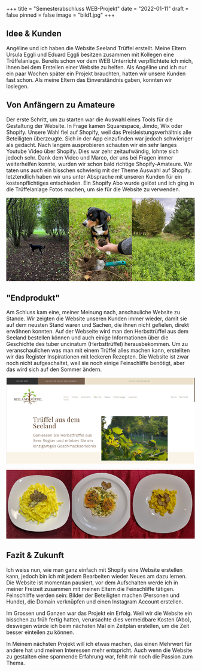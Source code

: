 +++
title = "Semesterabschluss WEB-Projekt"
date = "2022-01-11"
draft = false
pinned = false
image = "bild1.jpg"
+++
## Idee & Kunden

Angéline und ich haben die Website Seeland Trüffel erstellt. Meine Eltern Ursula Eggli und Eduard Eggli besitzen zusammen mit Kollegen eine Trüffelanlage. Bereits schon vor dem WEB Unterricht verpflichtete ich mich, ihnen bei dem Erstellen einer Website zu helfen. Als Angéline und ich nur ein paar Wochen später ein Projekt brauchten, hatten wir unsere Kunden fast schon. Als meine Eltern das Einverständnis gaben, konnten wir loslegen.

## Von Anfängern zu Amateure

Der erste Schritt, um zu starten war die Auswahl eines Tools für die Gestaltung der Website. In Frage kamen Squarespace, Jimdo, Wix oder Shopify. Unsere Wahl fiel auf Shopify, weil das Preisleistungsverhältnis alle Beteiligten überzeugte. Sich in der App einzufinden war jedoch schwieriger als gedacht. Nach langem ausprobieren schauten wir ein sehr langes Youtube Video über Shopify. Dies war zehr zeitaufwändig, lohnte sich jedoch sehr. Dank dem Video und Marco, der uns bei Fragen immer weiterhelfen konnte, wurden wir schon bald richtige Shopify-Amateure. Wir taten uns auch ein bisschen schwierig mit der Theme Auswahl auf Shopify. letztendlich haben wir uns unter Absprache mit unseren Kunden für ein kostenpflichtiges entschieden. Ein Shopify Abo wurde gelöst und ich ging in die Trüffelanlage Fotos machen, um sie für die Website zu verwenden.

![](screenshot-2022-01-11-162941.png)

## "Endprodukt"

Am Schluss kam eine, meiner Meinung nach, anschauliche Website zu Stande. Wir zeigten die Website unseren Kunden immer wieder, damit sie auf dem neusten Stand waren und Sachen, die ihnen nicht gefielen, direkt erwähnen konnten. Auf der Webseite wird man den Herbsttrüffel aus dem Seeland bestellen können und auch einige Informationen über die Geschichte des tuber uncinatum (Herbsttrüffel) herausbekommen. Um zu veranschaulichen was man mit einem Trüffel alles machen kann, erstellten wir das Register Inspirationen mit leckeren Rezepten. Die Website ist zwar noch nicht aufgeschaltet, weil sie noch einige Feinschliffe benötigt, aber das wird sich auf den Sommer ändern.

![](screenshot-2022-01-11-161445.png)

![](screenshot-2022-01-11-162511.png)

## Fazit & Zukunft

Ich weiss nun, wie man ganz einfach mit Shopify eine Website erstellen kann, jedoch bin ich mit jedem Bearbeiten wieder Neues am dazu lernen. Die Website ist momentan pausiert, vor dem Aufschalten werde ich in meiner Freizeit zusammen mit meinen Eltern die Feinschliffe tätigen. Feinschliffe werden sein: Bilder der Beteiligten machen (Personen und Hunde), die Domain verknüpfen und einen Instagram Account erstellen.

Im Grossen und Ganzen war das Projekt ein Erfolg. Weil wir die Website ein bisschen zu früh fertig hatten, verursachte dies vermeidbare Kosten (Abo), deswegen würde ich beim nächsten Mal ein Zeitplan erstellen, um die Zeit besser einteilen zu können.

In Meinem nächsten Projekt will ich etwas machen, das einen Mehrwert für andere hat und meinen Interessen mehr entspricht. Auch wenn die Website zu gestalten eine spannende Erfahrung war, fehlt mir noch die Passion zum Thema.